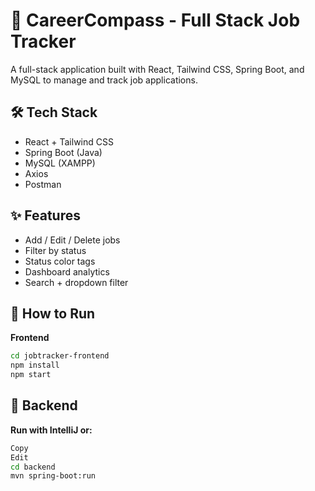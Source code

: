 # 💼 CareerCompass - Full Stack Job Tracker

A full-stack application built with React, Tailwind CSS, Spring Boot, and MySQL to manage and track job applications.

## 🛠 Tech Stack
- React + Tailwind CSS
- Spring Boot (Java)
- MySQL (XAMPP)
- Axios
- Postman

## ✨ Features
- Add / Edit / Delete jobs
- Filter by status
- Status color tags
- Dashboard analytics
- Search + dropdown filter

## 🚀 How to Run

**Frontend**
```bash
cd jobtracker-frontend
npm install
npm start
```

## 🚀 Backend
**Run with IntelliJ or:**

```bash
Copy
Edit
cd backend
mvn spring-boot:run
```
